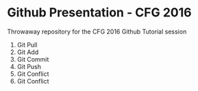 # Github Presentation - CFG 2016
Throwaway repository for the CFG 2016 Github Tutorial session

1. Git Pull
2. Git Add
3. Git Commit
4. Git Push
5. Git Conflict
6. Git Conflict
